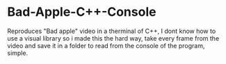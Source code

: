 # Bad-Apple-C++-Console
Reproduces "Bad apple" video in a therminal of C++, 
I dont know how to use a visual library so i made this the hard way,
take every frame from the video and save it in a folder to read from the console
of the program, simple.
